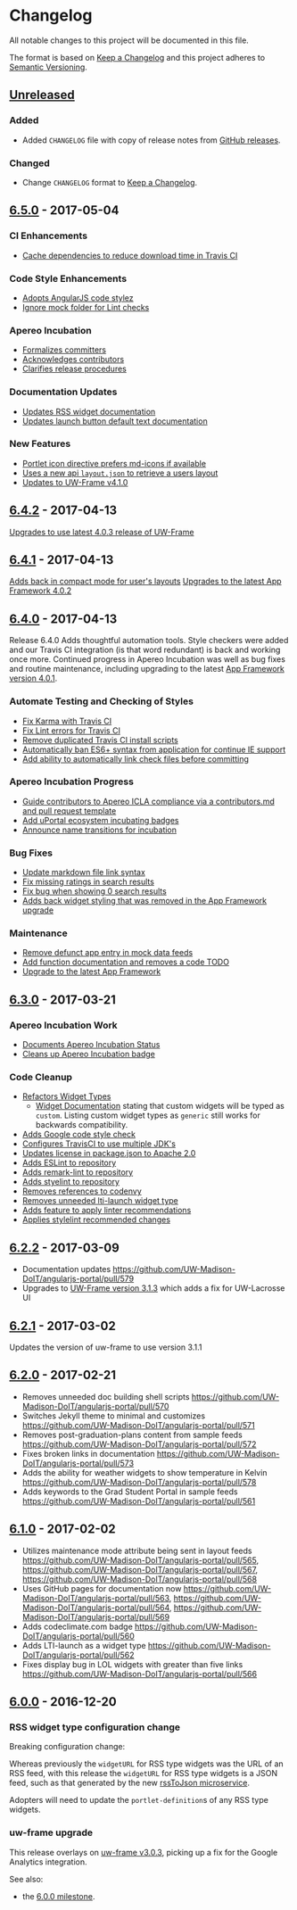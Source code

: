 # Changelog
All notable changes to this project will be documented in this file.

The format is based on [Keep a Changelog](http://keepachangelog.com/en/1.0.0/)
and this project adheres to [Semantic Versioning](http://semver.org/spec/v2.0.0.html).

## [Unreleased][]
### Added
* Added `CHANGELOG` file with copy of release notes from [GitHub releases](https://github.com/UW-Madison-DoIT/angularjs-portal/releases).

### Changed
* Change `CHANGELOG` format to [Keep a Changelog](http://keepachangelog.com/en/1.0.0/).

## [6.5.0][] - 2017-05-04
### CI Enhancements
* [Cache dependencies to reduce download time in Travis CI](https://github.com/UW-Madison-DoIT/angularjs-portal/pull/618)

### Code Style Enhancements
* [Adopts AngularJS code stylez](https://github.com/UW-Madison-DoIT/angularjs-portal/pull/615)
* [Ignore mock folder for Lint checks](https://github.com/UW-Madison-DoIT/angularjs-portal/pull/617)

### Apereo Incubation
* [Formalizes committers](https://github.com/UW-Madison-DoIT/angularjs-portal/pull/619)
* [Acknowledges contributors](https://github.com/UW-Madison-DoIT/angularjs-portal/pull/621)
* [Clarifies release procedures](https://github.com/UW-Madison-DoIT/angularjs-portal/pull/625)

### Documentation Updates
* [Updates RSS widget documentation](https://github.com/UW-Madison-DoIT/angularjs-portal/pull/620)
* [Updates launch button default text documentation](https://github.com/UW-Madison-DoIT/angularjs-portal/pull/623)

### New Features
* [Portlet icon directive prefers md-icons if available](https://github.com/UW-Madison-DoIT/angularjs-portal/pull/622)
* [Uses a new api `layout.json` to retrieve a users layout](https://github.com/UW-Madison-DoIT/angularjs-portal/pull/624)
* [Updates to UW-Frame v4.1.0](https://github.com/UW-Madison-DoIT/uw-frame/releases/tag/uw-frame-maven-4.1.0)

## [6.4.2][] - 2017-04-13

[Upgrades to use latest 4.0.3 release of UW-Frame](https://github.com/UW-Madison-DoIT/uw-frame/releases/tag/uw-frame-maven-4.0.3)

## [6.4.1][] - 2017-04-13

[Adds back in compact mode for user's layouts](https://github.com/UW-Madison-DoIT/angularjs-portal/pull/614)
[Upgrades to the latest App Framework 4.0.2](https://github.com/UW-Madison-DoIT/uw-frame)

## [6.4.0][] - 2017-04-13

Release 6.4.0 Adds thoughtful automation tools.  Style checkers were added and our Travis CI integration (is that word redundant) is back and working once more.  Continued progress in Apereo Incubation was well as bug fixes and routine maintenance, including upgrading to the latest [App Framework version 4.0.1](https://github.com/UW-Madison-DoIT/uw-frame/releases/tag/uw-frame-maven-4.0.1).

### Automate Testing and Checking of Styles
* [Fix Karma with Travis CI](https://github.com/UW-Madison-DoIT/angularjs-portal/pull/597)
* [Fix Lint errors for Travis CI](https://github.com/UW-Madison-DoIT/angularjs-portal/pull/601)
* [Remove duplicated Travis CI install scripts](https://github.com/UW-Madison-DoIT/angularjs-portal/pull/602)
* [Automatically ban ES6+ syntax from application for continue IE support](https://github.com/UW-Madison-DoIT/angularjs-portal/pull/603)
* [Add ability to automatically link check files before committing](https://github.com/UW-Madison-DoIT/angularjs-portal/pull/605)

### Apereo Incubation Progress
* [Guide contributors to Apereo ICLA compliance via a contributors.md and pull request template](https://github.com/UW-Madison-DoIT/angularjs-portal/pull/592)
* [Add uPortal ecosystem incubating badges](https://github.com/UW-Madison-DoIT/angularjs-portal/pull/598)
* [Announce name transitions for incubation](https://github.com/UW-Madison-DoIT/angularjs-portal/pull/609)

### Bug Fixes
* [Update markdown file link syntax](https://github.com/UW-Madison-DoIT/angularjs-portal/pull/600)
* [Fix missing ratings in search results](https://github.com/UW-Madison-DoIT/angularjs-portal/pull/606)
* [Fix bug when showing 0 search results](https://github.com/UW-Madison-DoIT/angularjs-portal/pull/606)
* [Adds back widget styling that was removed in the App Framework upgrade](https://github.com/UW-Madison-DoIT/angularjs-portal/pull/613)

### Maintenance
* [Remove defunct app entry in mock data feeds](https://github.com/UW-Madison-DoIT/angularjs-portal/pull/610)
* [Add function documentation and removes a code TODO](https://github.com/UW-Madison-DoIT/angularjs-portal/pull/611)
* [Upgrade to the latest App Framework](https://github.com/UW-Madison-DoIT/angularjs-portal/pull/612)

## [6.3.0][] - 2017-03-21

### Apereo Incubation Work
* [Documents Apereo Incubation Status](https://github.com/UW-Madison-DoIT/angularjs-portal/pull/581)
* [Cleans up Apereo Incubation badge](https://github.com/UW-Madison-DoIT/angularjs-portal/pull/593)

### Code Cleanup
* [Refactors Widget Types](https://github.com/UW-Madison-DoIT/angularjs-portal/pull/580)
  * [Widget Documentation](http://uw-madison-doit.github.io/angularjs-portal/widgets.html) stating that custom widgets will be typed as `custom`.  Listing custom widget types as `generic` still works for backwards compatibility.
* [Adds Google code style check](https://github.com/UW-Madison-DoIT/angularjs-portal/pull/583)
* [Configures TravisCI to use multiple JDK's](https://github.com/UW-Madison-DoIT/angularjs-portal/pull/584)
* [Updates license in package.json to Apache 2.0](https://github.com/UW-Madison-DoIT/angularjs-portal/pull/585/files)
* [Adds ESLint to repository](https://github.com/UW-Madison-DoIT/angularjs-portal/pull/586)
* [Adds remark-lint to repository](https://github.com/UW-Madison-DoIT/angularjs-portal/pull/588/files)
* [Adds styelint to repository](https://github.com/UW-Madison-DoIT/angularjs-portal/pull/589)
* [Removes references to codenvy](https://github.com/UW-Madison-DoIT/angularjs-portal/pull/591)
* [Removes unneeded lti-launch widget type](https://github.com/UW-Madison-DoIT/angularjs-portal/pull/594)
* [Adds feature to apply linter recommendations](https://github.com/UW-Madison-DoIT/angularjs-portal/pull/595)
* [Applies stylelint recommended changes](https://github.com/UW-Madison-DoIT/angularjs-portal/pull/596)

## [6.2.2][] - 2017-03-09

* Documentation updates <https://github.com/UW-Madison-DoIT/angularjs-portal/pull/579>
* Upgrades to [UW-Frame version 3.1.3](https://github.com/UW-Madison-DoIT/uw-frame/releases/tag/v3.1.3) which adds a fix for UW-Lacrosse UI

## [6.2.1][] - 2017-03-02

Updates the version of uw-frame to use version 3.1.1

## [6.2.0][] - 2017-02-21

* Removes unneeded doc building shell scripts <https://github.com/UW-Madison-DoIT/angularjs-portal/pull/570>
* Switches Jekyll theme to minimal and customizes <https://github.com/UW-Madison-DoIT/angularjs-portal/pull/571>
* Removes post-graduation-plans content from sample feeds <https://github.com/UW-Madison-DoIT/angularjs-portal/pull/572>
* Fixes broken links in documentation <https://github.com/UW-Madison-DoIT/angularjs-portal/pull/573>
* Adds the ability for weather widgets to show temperature in Kelvin <https://github.com/UW-Madison-DoIT/angularjs-portal/pull/578>
* Adds keywords to the Grad Student Portal in sample feeds <https://github.com/UW-Madison-DoIT/angularjs-portal/pull/561>

## [6.1.0][] - 2017-02-02

* Utilizes maintenance mode  attribute being sent in layout feeds <https://github.com/UW-Madison-DoIT/angularjs-portal/pull/565>, <https://github.com/UW-Madison-DoIT/angularjs-portal/pull/567>, <https://github.com/UW-Madison-DoIT/angularjs-portal/pull/568>
* Uses GitHub pages for documentation now <https://github.com/UW-Madison-DoIT/angularjs-portal/pull/563>, <https://github.com/UW-Madison-DoIT/angularjs-portal/pull/564>, <https://github.com/UW-Madison-DoIT/angularjs-portal/pull/569>
* Adds codeclimate.com badge <https://github.com/UW-Madison-DoIT/angularjs-portal/pull/560>
* Adds LTI-launch as a widget type <https://github.com/UW-Madison-DoIT/angularjs-portal/pull/562>
* Fixes display bug in LOL widgets with greater than five links <https://github.com/UW-Madison-DoIT/angularjs-portal/pull/566>

## [6.0.0][] - 2016-12-20

### RSS widget type configuration change

Breaking configuration change:

Whereas previously the `widgetURL` for RSS type widgets was the URL of an RSS feed, with this release the `widgetURL` for RSS type widgets is a JSON feed, such as that generated by the new [rssToJson microservice](https://github.com/UW-Madison-DoIT/rssToJson).

Adopters will need to update the `portlet-definition`s of any RSS type widgets.

### uw-frame upgrade

This release overlays on [uw-frame v3.0.3](https://github.com/UW-Madison-DoIT/uw-frame/releases/tag/uw-frame-maven-3.0.3), picking up a fix for the Google Analytics integration.

See also:
- the [6.0.0 milestone](https://github.com/UW-Madison-DoIT/angularjs-portal/milestone/5?closed=1).

[Unreleased]: https://github.com/UW-Madison-DoIT/angularjs-portal/compare/angularjs-portal-parent-6.5.0...HEAD
[6.5.0]: https://github.com/UW-Madison-DoIT/angularjs-portal/compare/angularjs-portal-parent-6.4.2...angularjs-portal-parent-6.5.0
[6.4.2]: https://github.com/UW-Madison-DoIT/angularjs-portal/compare/angularjs-portal-parent-6.4.1...angularjs-portal-parent-6.4.2
[6.4.1]: https://github.com/UW-Madison-DoIT/angularjs-portal/compare/angularjs-portal-parent-6.4.0...angularjs-portal-parent-6.4.1
[6.4.0]: https://github.com/UW-Madison-DoIT/angularjs-portal/compare/angularjs-portal-parent-6.3.0...angularjs-portal-parent-6.4.0
[6.3.0]: https://github.com/UW-Madison-DoIT/angularjs-portal/compare/angularjs-portal-parent-6.2.2...angularjs-portal-parent-6.3.0
[6.2.2]: https://github.com/UW-Madison-DoIT/angularjs-portal/compare/angularjs-portal-parent-6.2.1...angularjs-portal-parent-6.2.2
[6.2.1]: https://github.com/UW-Madison-DoIT/angularjs-portal/compare/angularjs-portal-parent-6.2.0...angularjs-portal-parent-6.2.1
[6.2.0]: https://github.com/UW-Madison-DoIT/angularjs-portal/compare/angularjs-portal-parent-6.1.0...angularjs-portal-parent-6.2.0
[6.1.0]: https://github.com/UW-Madison-DoIT/angularjs-portal/compare/angularjs-portal-parent-6.0.0...angularjs-portal-parent-6.1.0
[6.0.0]: https://github.com/UW-Madison-DoIT/angularjs-portal/compare/angularjs-portal-parent-5.5.0...angularjs-portal-parent-6.0.0
